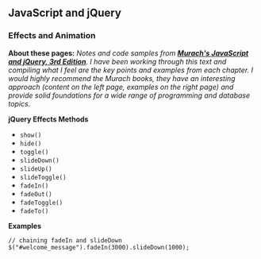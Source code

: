## JavaScript and jQuery 

### Effects and Animation

**About these pages:** *Notes and code samples from **[Murach's JavaScript and jQuery, 3rd Edition](https://www.murach.com/shop-books/web-development-books/murach-s-javascript-and-jquery-3rd-edition-detail)**. I have been working through this text and compiling what I feel are the key points and examples from each chapter. I would highly recommend the Murach books, they have an interesting approach (content on the left page, examples on the right page) and provide solid foundations for a wide range of programming and database topics.* 

**jQuery Effects Methods**

- `show()`
- `hide()`
- `toggle()`
- `slideDown()`
- `slideUp()`
- `slideToggle()`
- `fadeIn()`
- `fadeOut()`
- `fadeToggle()`
- `fadeTo()`

**Examples**

	// chaining fadeIn and slideDown
	$("#welcome_message").fadeIn(3000).slideDown(1000);